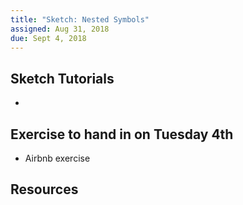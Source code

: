 ```yaml
---
title: "Sketch: Nested Symbols"
assigned: Aug 31, 2018
due: Sept 4, 2018
---
```



Sketch Tutorials
------------------

- []()


Exercise to hand in on Tuesday 4th
------------------

- Airbnb exercise


Resources
-------------
